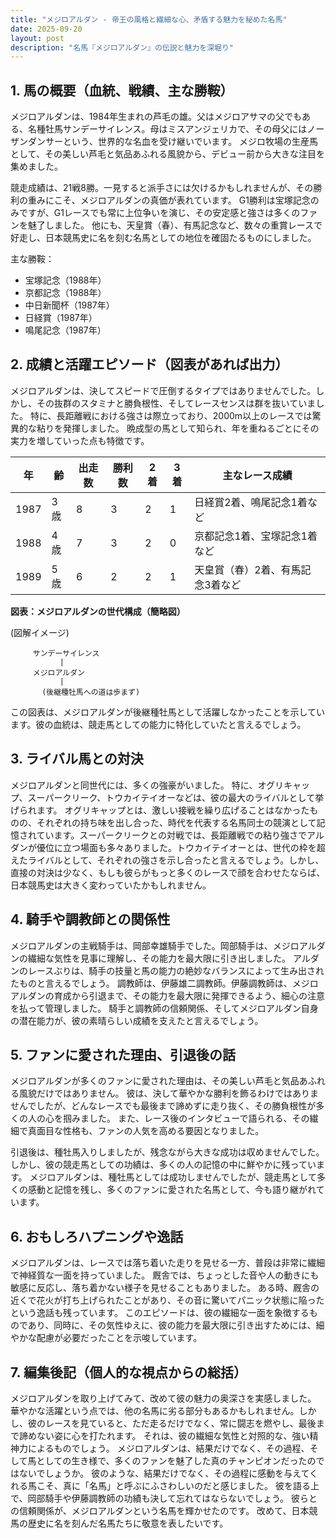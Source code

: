 ```yaml
---
title: "メジロアルダン - 帝王の風格と繊細な心、矛盾する魅力を秘めた名馬"
date: 2025-09-20
layout: post
description: "名馬『メジロアルダン』の伝説と魅力を深堀り"
---
```


## 1. 馬の概要（血統、戦績、主な勝鞍）

メジロアルダンは、1984年生まれの芦毛の雄。父はメジロアサマの父でもある、名種牡馬サンデーサイレンス。母はミスアンジェリカで、その母父にはノーザンダンサーという、世界的な名血を受け継いでいます。  メジロ牧場の生産馬として、その美しい芦毛と気品あふれる風貌から、デビュー前から大きな注目を集めました。

競走成績は、21戦8勝。一見すると派手さには欠けるかもしれませんが、その勝利の重みにこそ、メジロアルダンの真価が表れています。  G1勝利は宝塚記念のみですが、G1レースでも常に上位争いを演じ、その安定感と強さは多くのファンを魅了しました。  他にも、天皇賞（春）、有馬記念など、数々の重賞レースで好走し、日本競馬史に名を刻む名馬としての地位を確固たるものにしました。

主な勝鞍：
* 宝塚記念（1988年）
* 京都記念（1988年）
* 中日新聞杯（1987年）
* 日経賞（1987年）
* 鳴尾記念（1987年）


## 2. 成績と活躍エピソード（図表があれば出力）

メジロアルダンは、決してスピードで圧倒するタイプではありませんでした。しかし、その抜群のスタミナと勝負根性、そしてレースセンスは群を抜いていました。  特に、長距離戦における強さは際立っており、2000m以上のレースでは驚異的な粘りを発揮しました。  晩成型の馬として知られ、年を重ねるごとにその実力を増していった点も特徴です。

| 年 | 齢 | 出走数 | 勝利数 | 2着 | 3着 | 主なレース成績 |
|---|---|---|---|---|---|---|
| 1987 | 3歳 | 8 | 3 | 2 | 1 | 日経賞2着、鳴尾記念1着など |
| 1988 | 4歳 | 7 | 3 | 2 | 0 | 京都記念1着、宝塚記念1着など |
| 1989 | 5歳 | 6 | 2 | 2 | 1 | 天皇賞（春）2着、有馬記念3着など |


**図表：メジロアルダンの世代構成（簡略図）**

(図解イメージ)

```
     サンデーサイレンス
           |
     メジロアルダン
           |
       (後継種牡馬への道は歩まず)
```

この図表は、メジロアルダンが後継種牡馬として活躍しなかったことを示しています。彼の血統は、競走馬としての能力に特化していたと言えるでしょう。


## 3. ライバル馬との対決

メジロアルダンと同世代には、多くの強豪がいました。  特に、オグリキャップ、スーパークリーク、トウカイテイオーなどは、彼の最大のライバルとして挙げられます。  オグリキャップとは、激しい接戦を繰り広げることはなかったものの、それぞれの持ち味を出し合った、時代を代表する名馬同士の競演として記憶されています。スーパークリークとの対戦では、長距離戦での粘り強さでアルダンが優位に立つ場面も多々ありました。トウカイテイオーとは、世代の枠を超えたライバルとして、それぞれの強さを示し合ったと言えるでしょう。しかし、直接の対決は少なく、もしも彼らがもっと多くのレースで顔を合わせたならば、日本競馬史は大きく変わっていたかもしれません。


## 4. 騎手や調教師との関係性

メジロアルダンの主戦騎手は、岡部幸雄騎手でした。岡部騎手は、メジロアルダンの繊細な気性を見事に理解し、その能力を最大限に引き出しました。  アルダンのレースぶりは、騎手の技量と馬の能力の絶妙なバランスによって生み出されたものと言えるでしょう。  調教師は、伊藤雄二調教師。伊藤調教師は、メジロアルダンの育成から引退まで、その能力を最大限に発揮できるよう、細心の注意を払って管理しました。  騎手と調教師の信頼関係、そしてメジロアルダン自身の潜在能力が、彼の素晴らしい成績を支えたと言えるでしょう。


## 5. ファンに愛された理由、引退後の話

メジロアルダンが多くのファンに愛された理由は、その美しい芦毛と気品あふれる風貌だけではありません。  彼は、決して華やかな勝利を飾るわけではありませんでしたが、どんなレースでも最後まで諦めずに走り抜く、その勝負根性が多くの人の心を掴みました。  また、レース後のインタビューで語られる、その繊細で真面目な性格も、ファンの人気を高める要因となりました。

引退後は、種牡馬入りしましたが、残念ながら大きな成功は収めませんでした。  しかし、彼の競走馬としての功績は、多くの人の記憶の中に鮮やかに残っています。  メジロアルダンは、種牡馬としては成功しませんでしたが、競走馬として多くの感動と記憶を残し、多くのファンに愛された名馬として、今も語り継がれています。


## 6. おもしろハプニングや逸話

メジロアルダンは、レースでは落ち着いた走りを見せる一方、普段は非常に繊細で神経質な一面を持っていました。  厩舎では、ちょっとした音や人の動きにも敏感に反応し、落ち着かない様子を見せることもありました。  ある時、厩舎の近くで花火が打ち上げられたことがあり、その音に驚いてパニック状態に陥ったという逸話も残っています。  このエピソードは、彼の繊細な一面を象徴するものであり、同時に、その気性ゆえに、彼の能力を最大限に引き出すためには、細やかな配慮が必要だったことを示唆しています。


## 7. 編集後記（個人的な視点からの総括）

メジロアルダンを取り上げてみて、改めて彼の魅力の奥深さを実感しました。  華やかな活躍という点では、他の名馬に劣る部分もあるかもしれません。しかし、彼のレースを見ていると、ただ走るだけでなく、常に闘志を燃やし、最後まで諦めない姿に心を打たれます。  それは、彼の繊細な気性と対照的な、強い精神力によるものでしょう。  メジロアルダンは、結果だけでなく、その過程、そして馬としての生き様で、多くのファンを魅了した真のチャンピオンだったのではないでしょうか。  彼のような、結果だけでなく、その過程に感動を与えてくれる馬こそ、真に「名馬」と呼ぶにふさわしいのだと感じました。  彼を語る上で、岡部騎手や伊藤調教師の功績も決して忘れてはならないでしょう。  彼らとの信頼関係が、メジロアルダンという名馬を輝かせたのです。  改めて、日本競馬の歴史に名を刻んだ名馬たちに敬意を表したいです。
